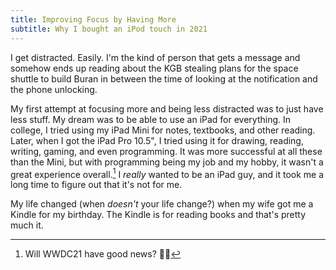 ```yaml
---
title: Improving Focus by Having More
subtitle: Why I bought an iPod touch in 2021
---
```


I get distracted. Easily. I'm the kind of person that gets a message and somehow ends up reading about the KGB stealing plans for the space shuttle to build Buran in between the time of looking at the notification and the phone unlocking.

My first attempt at focusing more and being less distracted was to just have less stuff. My dream was to be able to use an iPad for everything. In college, I tried using my iPad Mini for notes, textbooks, and other reading. Later, when I got the iPad Pro 10.5", I tried using it for drawing, reading, writing, gaming, and even programming. It was more successful at all these than the Mini, but with programming being my job and my hobby, it wasn't a great experience overall.[^1] I _really_ wanted to be an iPad guy, and it took me a long time to figure out that it's not for me.

My life changed (when _doesn't_ your life change?) when my wife got me a Kindle for my birthday. The Kindle is for reading books and that's pretty much it.

[^1]: Will WWDC21 have good news? 🤞🏻
